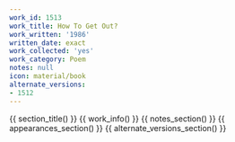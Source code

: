 ```yaml
---
work_id: 1513
work_title: How To Get Out?
work_written: '1986'
written_date: exact
work_collected: 'yes'
work_category: Poem
notes: null
icon: material/book
alternate_versions:
- 1512
---
```


{{ section_title() }}
{{ work_info() }}
{{ notes_section() }}
{{ appearances_section() }}
{{ alternate_versions_section() }}